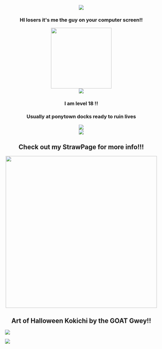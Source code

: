 
<div align="center">
  <img src="https://gifcity.carrd.co/assets/images/gallery54/418a5bc8.gif?v=e3c0bc0f"/>
</div>
  <h3 align="center">HI losers it's me the guy on your computer screen!!</h3>
<div align="center">
  <img src="https://i.pinimg.com/736x/9b/ce/35/9bce354e38b63ce445f2a0a267c0c05d.jpg" height="200"/>
</div>
<div align="center">
 <img src="https://gifcity.carrd.co/assets/images/gallery45/abef9b35.gif?v=e3c0bc0f"/>
</div>
  <h3 align="center">I am level 18 !!</h2>
<h3 align="center">Usually at ponytown docks ready to ruin lives</h3>
  <div align="center">
 <img src="https://gifcity.carrd.co/assets/images/gallery81/a0064aa4.gif?v=e3c0bc0f"/>
</div>
  <div align="center">
 <img src="https://gifcity.carrd.co/assets/images/gallery44/b3795190.gif?v=e3c0bc0f"/>
</div>
  <h2 align="center">Check out my StrawPage for more info!!!</h2>
 <div align="center">
    <img src="https://i.ibb.co/Xx39qHbN/554662269-798044392607320-2474002606174231283-n.jpg"  height="500" />
</div
  <div align="right">
<h2 align="center">Art of Halloween Kokichi by the GOAT Gwey!!</h2>
 <img src="https://gifcity.carrd.co/assets/images/gallery44/b3795190.gif?v=e3c0bc0f"/>
</div>

![](https://komarev.com/ghpvc/?username=MrPapbee&color=ADD8E6&label=STALKER+COUNT)
 
